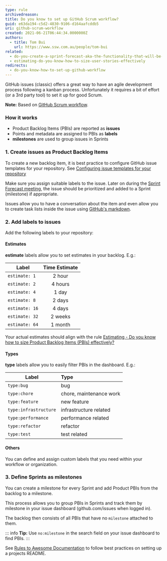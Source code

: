 ```yaml
---
type: rule
archivedreason:
title: Do you know to set up GitHub Scrum workflow?
guid: e63da194-c5d2-4830-9106-d164aafcddb5
uri: github-scrum-workflow
created: 2021-06-21T06:44:34.0000000Z
authors:
  - title: Tom Bui
    url: https://www.ssw.com.au/people/tom-bui
related:
  - do-you-create-a-sprint-forecast-aka-the-functionality-that-will-be-developed-during-the-sprint
  - estimating-do-you-know-how-to-size-user-stories-effectively
redirects:
  - do-you-know-how-to-set-up-github-workflow
---
```


GitHub issues (classic) offers a great way to have an agile development process following a kanban process. Unfortunately it requires a bit of effort (or a 3rd party tool) to set it up for good Scrum.

<!--endintro-->

**Note:** Based on [GitHub Scrum workflow](https://github.com/jvandemo/github-scrum-workflow).

### How it works

- Product Backlog Items (PBIs) are reported as **issues**
- Points and metadata are assigned to PBIs as **labels**
- **milestones** are used to group issues in Sprints

### 1. Create issues as Product Backlog Items

To create a new backlog item, it is best practice to configure GitHub issue templates for your repository. See [Configuring issue templates for your repository](https://docs.github.com/en/communities/using-templates-to-encourage-useful-issues-and-pull-requests/configuring-issue-templates-for-your-repository)

Make sure you assign suitable labels to the issue. Later on during the [Sprint Forecast meeting](/sprint-forecast), the issue should be prioritized and added to a Sprint (milestone) if appropriate.

Issues allow you to have a conversation about the item and even allow you to create task lists inside the issue using [GitHub's markdown](https://guides.github.com/features/mastering-markdown/).

### 2. Add labels to issues

Add the following labels to your repository:

#### Estimates

**estimate** labels allow you to set estimates in your backlog. E.g.:


| Label        | Time Estimate |
| -------------|:-------------:|
| `estimate: 1` | 2 hour |
| `estimate: 2` | 4 hours |
| `estimate: 4` | 1 day |
| `estimate: 8` | 2 days |
| `estimate: 16` | 4 days |
| `estimate: 32` | 2 weeks |
| `estimate: 64` | 1 month |

Your actual estimates should align with the rule [Estimating - Do you know how to size Product Backlog Items (PBIs) effectively?](/estimating-do-you-know-how-to-size-user-stories-effectively)

#### Types

**type** labels allow you to easily filter PBIs in the dashboard. E.g.:

| Label | Type |
| ------| :----|
| `type:bug`| bug |
| `type:chore`| chore, maintenance work |
| `type:feature`| new feature |
| `type:infrastructure` | infrastructure related |
| `type:performance` | performance related |
| `type:refactor` | refactor |
| `type:test` | test related |

#### Others

You can define and assign custom labels that you need within your workflow or organization.

### 3. Define Sprints as milestones

You can create a milestone for every Sprint and add Product PBIs from the backlog to a milestone.

This process allows you to group PBIs in Sprints and track them by milestone in your issue dashboard (github.com/issues when logged in).

The backlog then consists of all PBIs that have no `milestone` attached to them.

::: info
**Tip:** Use `no:milestone` in the search field on your issue dashboard to find PBIs.
:::

See [Rules to Awesome Documentation](/awesome-documentation) to follow best practices on setting up a projects README.

